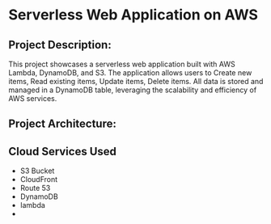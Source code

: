 # Serverless Web Application on AWS

## Project Description:

This project showcases a serverless web application built with AWS Lambda, DynamoDB, and S3. The application allows users to Create new items, Read existing items, Update items, Delete items.
All data is stored and managed in a DynamoDB table, leveraging the scalability and efficiency of AWS services.


## Project Architecture:


## Cloud Services Used
- S3 Bucket
- CloudFront
- Route 53
- DynamoDB
- lambda
- 
